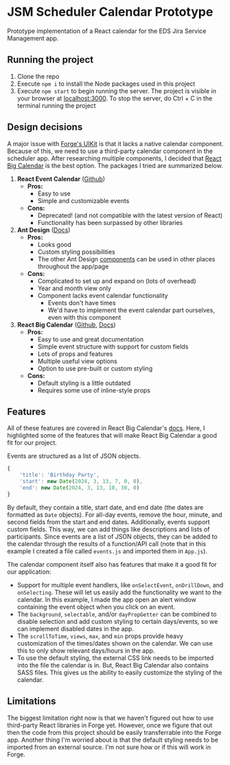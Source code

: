 # JSM Scheduler Calendar Prototype

Prototype implementation of a React calendar for the EDS Jira Service Management app.

## Running the project

1. Clone the repo
2. Execute `npm i` to install the Node packages used in this project
3. Execute `npm start` to begin running the server. The project is visible in your browser at [localhost:3000](http://localhost:3000/). To stop the server, do Ctrl + C in the terminal running the project

## Design decisions

A major issue with [Forge's UIKit](https://developer.atlassian.com/platform/forge/ui-kit/) is that it lacks a native calendar component. Because of this, we need to use a third-party calendar component in the scheduler app. After researching multiple components, I decided that [React Big Calendar](https://github.com/jquense/react-big-calendar) is the best option. The packages I tried are summarized below.

1. **React Event Calendar** ([Github](https://github.com/dptoot/react-event-calendar))
    * **Pros:**
        * Easy to use
        * Simple and customizable events
    * **Cons:**
        * Deprecated! (and not compatible with the latest version of React)
        * Functionality has been surpassed by other libraries
2. **Ant Design** ([Docs](https://ant.design/components/calendar))
    * **Pros:**
        * Looks good
        * Custom styling possibilities
        * The other Ant Design [components](https://ant.design/components/overview) can be used in other places throughout the app/page
    * **Cons:**
        * Complicated to set up and expand on (lots of overhead)
        * Year and month view only
        * Component lacks event calendar functionality
            * Events don't have times
            * We'd have to implement the event calendar part ourselves, even with this component
3. **React Big Calendar** ([Github](https://github.com/jquense/react-big-calendar), [Docs](https://jquense.github.io/react-big-calendar/examples/?path=/story/about-big-calendar--page))
    * **Pros:**
        * Easy to use and great documentation
        * Simple event structure with support for custom fields
        * Lots of props and features
        * Multiple useful view options
        * Option to use pre-built or custom styling
    * **Cons:**
        * Default styling is a little outdated
        * Requires some use of inline-style props

## Features

All of these features are covered in React Big Calendar's [docs](https://jquense.github.io/react-big-calendar/examples/?path=/story/about-big-calendar--page). Here, I highlighted some of the features that will make React Big Calendar a good fit for our project.

Events are structured as a list of JSON objects. 

``` js
{
    'title': 'Birthday Party',
    'start': new Date(2024, 3, 13, 7, 0, 0),
    'end': new Date(2024, 3, 13, 10, 30, 0)
}
```

By default, they contain a title, start date, and end date (the dates are formatted as `Date` objects). For all-day events, remove the hour, minute, and second fields from the start and end dates. Additionally, events support custom fields. This way, we can add things like descriptions and lists of participants. Since events are a list of JSON objects, they can be added to the calendar through the results of a function/API call (note that in this example I created a file called `events.js` and imported them in `App.js`).

The calendar component itself also has features that make it a good fit for our application:

* Support for multiple event handlers, like `onSelectEvent`, `onDrillDown`, and `onSelecting`. These will let us easily add the functionality we want to the calendar. In this example, I made the app open an alert window containing the event object when you click on an event.
* The `background`, `selectable`, and/or `dayPropGetter` can be combined to disable selection and add custom styling to certain days/events, so we can implement disabled dates in the app.
* The `scrollToTime`, `views`, `max`, and `min` props provide heavy customization of the times/dates shown on the calendar. We can use this to only show relevant days/hours in the app.
* To use the default styling, the external CSS link needs to be imported into the file the calendar is in. But, React Big Calendar also contains SASS files. This gives us the ability to easily customize the styling of the calendar.

## Limitations

The biggest limitation right now is that we haven't figured out how to use third-party React libraries in Forge yet. However, once we figure that out then the code from this project should be easily transferrable into the Forge app. Another thing I'm worried about is that the default styling needs to be imported from an external source. I'm not sure how or if this will work in Forge.
